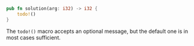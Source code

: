 ```rust
pub fn solution(arg: i32) -> i32 {
    todo!()
}
```

The `todo!()` macro accepts an optional message, but the default one is in most cases sufficient.